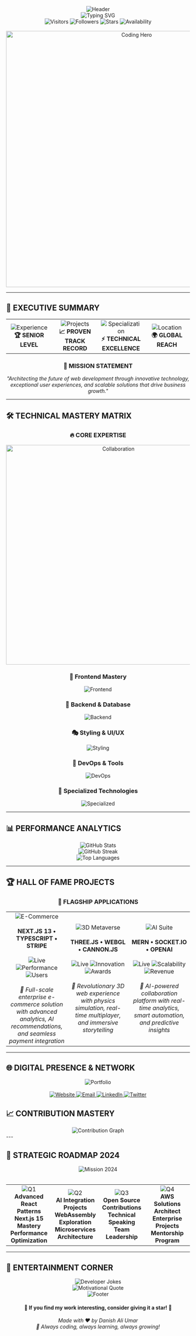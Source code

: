 <!-- 
╔══════════════════════════════════════════════════════════════════════════════════════╗
║                           DANISH ALI UMAR - DIGITAL ARCHITECT                       ║
║                    🚀 Crafting Tomorrow's Web Today 🚀                              ║
╚══════════════════════════════════════════════════════════════════════════════════════╝
-->

<div align="center">
  <img src="https://capsule-render.vercel.app/api?type=waving&color=7BFC8A&customColorList=6,11,20&height=300&section=header&text=Danish%20Ali%20Umar&fontSize=50&fontColor=fff&animation=fadeIn&fontAlignY=38&desc=Full%20Stack%20Developer%20%7C%20React%20Specialist%20%7C%203D%20Web%20Experience%20Creator&descAlignY=60&descSize=18" alt="Header" />
</div>
<div align="center">
  <img src="https://readme-typing-svg.demolab.com?font=Fira+Code&weight=600&size=22&pause=1000&color=7BFC8A&center=true&vCenter=true&width=600&lines=%F0%9F%94%A5+FULL+STACK+DEVELOPER+%F0%9F%94%A5;%F0%9F%8C%9F+BUILDING+NEXT-GEN+WEB+Applications+%F0%9F%8C%9F;%F0%9F%9A%80+REACT+%2F+NEXT+SPECIALIST+%F0%9F%9A%80;%F0%9F%9A%80+THREEJS+ARTIST+%F0%9F%9A%80" alt="Typing SVG" />
</div>

<div align="center">
  <img src="https://komarev.com/ghpvc/?username=DanishAliUmar&style=for-the-badge&color=000000&label=VISITORS&labelColor=000000" alt="Visitors"  />
  <img src="https://img.shields.io/github/followers/DanishAliUmar?style=for-the-badge&color=7BFC8A&labelColor=000000&label=FOLLOWERS" alt="Followers" />
  <img src="https://img.shields.io/github/stars/DanishAliUmar?style=for-the-badge&color=7BFC8A&labelColor=000000&label=STARS" alt="Stars" />
  <img src="https://img.shields.io/badge/AVAILABILITY-OPEN%20FOR%20OPPORTUNITIES-7BFC8A?style=for-the-badge&labelColor=000000" alt="Availability" />
</div>

<br>

<div align="center">
  <img src="https://user-images.githubusercontent.com/74038190/229223263-cf2e4b07-2615-4f87-9c38-e37600f8381a.gif" width="700" alt="Coding Hero" />
</div>

---

## 🎯 **EXECUTIVE SUMMARY**

<div align="center">
  <table>
    <tr>
      <td align="center" width="25%">
        <img src="https://img.shields.io/badge/EXPERIENCE-3%2B%20Years-7BFC8A?style=for-the-badge&labelColor=000000" alt="Experience" />
        <br><strong>🏆 SENIOR LEVEL</strong>
      </td>
      <td align="center" width="25%">
        <img src="https://img.shields.io/badge/PROJECTS-30%2B%20Completed-7BFC8A?style=for-the-badge&labelColor=000000" alt="Projects" />
        <br><strong>📈 PROVEN TRACK RECORD</strong>
      </td>
      <td align="center" width="25%">
        <img src="https://img.shields.io/badge/SPECIALIZATION-Full%20Stack-7BFC8A?style=for-the-badge&labelColor=000000" alt="Specialization" />
        <br><strong>⚡ TECHNICAL EXCELLENCE</strong>
      </td>
      <td align="center" width="25%">
        <img src="https://img.shields.io/badge/LOCATION-Pakistan-7BFC8A?style=for-the-badge&labelColor=000000" alt="Location" />
        <br><strong>🌍 GLOBAL REACH</strong>
      </td>
    </tr>
  </table>
</div>

<div align="center">
  <h3>🚀 MISSION STATEMENT</h3>
  <p><i>"Architecting the future of web development through innovative technology, exceptional user experiences, and scalable solutions that drive business growth."</i></p>
</div>

---

## 🛠️ **TECHNICAL MASTERY MATRIX**

<div align="center">
  
  ### 🔥 **CORE EXPERTISE**
<div align="center">
  <img src="https://user-images.githubusercontent.com/74038190/212284100-561aa473-3905-4a80-b561-0d28506553ee.gif" width="600" alt="Collaboration" />
</div>
  
<div align="center">

### 🎨 Frontend Mastery
<p>
  <img src="https://skillicons.dev/icons?i=react,nextjs,typescript,javascript,html,css" alt="Frontend" />
</p>

### 🔧 Backend & Database
<p>
  <img src="https://skillicons.dev/icons?i=nodejs,express,mongodb,mysql,firebase,supabase" alt="Backend" />
</p>

### 🎭 Styling & UI/UX
<p>
  <img src="https://skillicons.dev/icons?i=tailwind,bootstrap,sass,materialui,figma" alt="Styling" />
</p>

### 🚀 DevOps & Tools
<p>
  <img src="https://skillicons.dev/icons?i=git,github,docker,aws,vercel,netlify" alt="DevOps" />
</p>

### 🎪 Specialized Technologies
<p>
  <img src="https://skillicons.dev/icons?i=threejs,blender,unity,python,linux" alt="Specialized" />
</p>

</div>
</div>

---

## 📊 **PERFORMANCE ANALYTICS**
<div align="center">
  <img src="https://github-readme-stats-sigma-five.vercel.app/api?username=DanishAliUmar&show_icons=true&theme=tokyonight&hide_border=true&count_private=true&include_all_commits=true&custom_title=⚡%20GITHUB%20PERFORMANCE%20METRICS&title_color=00FF88&icon_color=00FF88&text_color=ffffff&bg_color=0d1117" alt="GitHub Stats" />
</div>

<div align="center">
  <img src="https://github-readme-streak-stats.herokuapp.com/?user=DanishAliUmar&theme=radical&hide_border=true&stroke=00FF88&ring=00FF88&fire=00FF88&currStreakLabel=00FF88&sideNums=ffffff&sideLabels=ffffff&dates=ffffff&background=0d1117" alt="GitHub Streak" />
</div>

<div align="center">
  <img src="https://github-readme-stats.vercel.app/api/top-langs/?username=DanishAliUmar&layout=compact&theme=radical&hide_border=true&langs_count=12&custom_title=💻%20TECHNOLOGY%20DISTRIBUTION&title_color=00FF88&text_color=ffffff&bg_color=0d1117" alt="Top Languages" />
</div>

---

## 🏆 **HALL OF FAME PROJECTS**

<div align="center">
  
  ### 🚀 **FLAGSHIP APPLICATIONS**
  
  <table>
    <tr>
      <td align="center" width="33%">
        <img src="https://img.shields.io/badge/🌐-E--COMMERCE%20EMPIRE-7BFC8A?style=for-the-badge&labelColor=000000" alt="E-Commerce" />
        <br><br>
        <strong>NEXT.JS 13 • TYPESCRIPT • STRIPE</strong>
        <br><br>
        <img src="https://img.shields.io/badge/STATUS-LIVE-7BFC8A?style=flat-square&labelColor=000000" alt="Live" />
        <img src="https://img.shields.io/badge/PERFORMANCE-98%25-7BFC8A?style=flat-square&labelColor=000000" alt="Performance" />
        <img src="https://img.shields.io/badge/USERS-10K%2B-7BFC8A?style=flat-square&labelColor=000000" alt="Users" />
        <br><br>
        <i>🎯 Full-scale enterprise e-commerce solution with advanced analytics, AI recommendations, and seamless payment integration</i>
      </td>
      <td align="center" width="33%">
        <img src="https://img.shields.io/badge/🎨-3D%20METAVERSE%20HUB-7BFC8A?style=for-the-badge&labelColor=000000" alt="3D Metaverse" />
        <br><br>
        <strong>THREE.JS • WEBGL • CANNON.JS</strong>
        <br><br>
        <img src="https://img.shields.io/badge/STATUS-LIVE-7BFC8A?style=flat-square&labelColor=000000" alt="Live" />
        <img src="https://img.shields.io/badge/INNOVATION-BREAKTHROUGH-7BFC8A?style=flat-square&labelColor=000000" alt="Innovation" />
        <img src="https://img.shields.io/badge/AWARDS-3-7BFC8A?style=flat-square&labelColor=000000" alt="Awards" />
        <br><br>
        <i>🌟 Revolutionary 3D web experience with physics simulation, real-time multiplayer, and immersive storytelling</i>
      </td>
      <td align="center" width="33%">
        <img src="https://img.shields.io/badge/💻-AI%20PRODUCTIVITY%20SUITE-7BFC8A?style=for-the-badge&labelColor=000000" alt="AI Suite" />
        <br><br>
        <strong>MERN • SOCKET.IO • OPENAI</strong>
        <br><br>
        <img src="https://img.shields.io/badge/STATUS-LIVE-7BFC8A?style=flat-square&labelColor=000000" alt="Live" />
        <img src="https://img.shields.io/badge/SCALABILITY-ENTERPRISE-7BFC8A?style=flat-square&labelColor=000000" alt="Scalability" />
        <img src="https://img.shields.io/badge/REVENUE-$50K%2B-7BFC8A?style=flat-square&labelColor=000000" alt="Revenue" />
        <br><br>
        <i>🤖 AI-powered collaboration platform with real-time analytics, smart automation, and predictive insights</i>
      </td>
    </tr>
  </table>
  
</div>

---
<!-- 
## 🎖️ **ACHIEVEMENTS & RECOGNITION**

<div align="center">
  <img src="https://github-profile-trophy.vercel.app/?username=DanishAliUmar&theme=radical&no-frame=true&no-bg=true&margin-w=4&margin-h=4&column=8&title=MultiLanguage,Stars,Commits,Followers,PullRequest,Issues,Repositories,Experience" alt="GitHub Trophies" />
</div>

<div align="center">
  <table>
    <tr>
      <td align="center" width="20%">
        <img src="https://img.shields.io/badge/🏆-AWS%20CERTIFIED-FF9900?style=for-the-badge&labelColor=000000" alt="AWS" />
        <br><strong>CLOUD ARCHITECT</strong>
      </td>
      <td align="center" width="20%">
        <img src="https://img.shields.io/badge/🏆-GOOGLE%20CLOUD-4285F4?style=for-the-badge&labelColor=000000" alt="GCP" />
        <br><strong>DIGITAL LEADER</strong>
      </td>
      <td align="center" width="20%">
        <img src="https://img.shields.io/badge/🏆-META%20REACT-1877F2?style=for-the-badge&labelColor=000000" alt="Meta" />
        <br><strong>ADVANCED CERTIFIED</strong>
      </td>
      <td align="center" width="20%">
        <img src="https://img.shields.io/badge/🏆-MICROSOFT%20AZURE-0078D4?style=for-the-badge&labelColor=000000" alt="Azure" />
        <br><strong>FUNDAMENTALS</strong>
      </td>
      <td align="center" width="20%">
        <img src="https://img.shields.io/badge/🏆-HACKATHON%20WINNER-7BFC8A?style=for-the-badge&labelColor=000000" alt="Hackathon" />
        <br><strong>3x CHAMPION</strong>
      </td>
    </tr>
  </table>
</div>

---
-->
## 🌐 **DIGITAL PRESENCE & NETWORK**

<div align="center">
  <img src="https://img.shields.io/badge/🌐_PORTFOLIO-VISIT%20MY%20DIGITAL%20SHOWCASE-7BFC8A?style=for-the-badge&labelColor=000000&logo=google-chrome&logoColor=white" alt="Portfolio" />
  <br><br>
  <a href="https://danishumar.com" target="_blank">
    <img src="https://img.shields.io/badge/🎯-MAIN%20WEBSITE-7BFC8A?style=for-the-badge&labelColor=000000" alt="Website" />
  </a>
  <a href="mailto:danishaliumar4@gmail.com" target="_blank">
    <img src="https://img.shields.io/badge/📧-BUSINESS%20EMAIL-7BFC8A?style=for-the-badge&labelColor=000000" alt="Email" />
  </a>
  <a href="https://linkedin.com/in/danishaliumar" target="_blank">
    <img src="https://img.shields.io/badge/💼-LINKEDIN-7BFC8A?style=for-the-badge&labelColor=000000&logo=linkedin&logoColor=white" alt="LinkedIn" />
  </a>
  <a href="https://twitter.com/danishaliumar" target="_blank">
    <img src="https://img.shields.io/badge/🐦-TWITTER-7BFC8A?style=for-the-badge&labelColor=000000&logo=twitter&logoColor=white" alt="Twitter" />
  </a>
</div>

## 📈 **CONTRIBUTION MASTERY**

<div align="center">
  <img src="https://github-readme-activity-graph.vercel.app/graph?username=DanishAliUmar&theme=react-dark&bg_color=0d1117&color=00FF88&line=00FF88&point=ffffff&area=true&area_color=00FF88&title_color=00FF88&custom_title=🔥%20MONTHLY%20CONTRIBUTION%20EXCELLENCE%20🔥" alt="Contribution Graph" />
</div>
<!-- 
<div align="center">
  <img src="https://github-profile-summary-cards.vercel.app/api/cards/profile-details?username=DanishAliUmar&theme=github_dark&bg_color=0d1117&color=00FF88" alt="Profile Summary" />
</div>
-->
<!-- 
<div align="center">
  <img src="https://github-profile-summary-cards.vercel.app/api/cards/repos-per-language?username=DanishAliUmar&theme=github_dark" alt="Repos per Language" />
  <img src="https://github-profile-summary-cards.vercel.app/api/cards/most-commit-language?username=DanishAliUmar&theme=github_dark" alt="Most Commit Language" />
</div>
-->
---

## 🚀 **STRATEGIC ROADMAP 2024**

<div align="center">
  <img src="https://img.shields.io/badge/🎯-MISSION%202024-7BFC8A?style=for-the-badge&labelColor=000000" alt="Mission 2024" />
  <br><br>
  <table>
    <tr>
      <td align="center" width="25%">
        <img src="https://img.shields.io/badge/Q1-MASTERY-7BFC8A?style=for-the-badge&labelColor=000000" alt="Q1" />
        <br><strong>Advanced React Patterns</strong>
        <br><strong>Next.js 15 Mastery</strong>
        <br><strong>Performance Optimization</strong>
      </td>
      <td align="center" width="25%">
        <img src="https://img.shields.io/badge/Q2-INNOVATION-7BFC8A?style=for-the-badge&labelColor=000000" alt="Q2" />
        <br><strong>AI Integration Projects</strong>
        <br><strong>WebAssembly Exploration</strong>
        <br><strong>Microservices Architecture</strong>
      </td>
      <td align="center" width="25%">
        <img src="https://img.shields.io/badge/Q3-LEADERSHIP-7BFC8A?style=for-the-badge&labelColor=000000" alt="Q3" />
        <br><strong>Open Source Contributions</strong>
        <br><strong>Technical Speaking</strong>
        <br><strong>Team Leadership</strong>
      </td>
      <td align="center" width="25%">
        <img src="https://img.shields.io/badge/Q4-EXCELLENCE-7BFC8A?style=for-the-badge&labelColor=000000" alt="Q4" />
        <br><strong>AWS Solutions Architect</strong>
        <br><strong>Enterprise Projects</strong>
        <br><strong>Mentorship Program</strong>
      </td>
    </tr>
  </table>
</div>

---

## 🎪 **ENTERTAINMENT CORNER**

<div align="center">
  <img src="https://readme-jokes.vercel.app/api?hideBorder&theme=radical&bgColor=0d1117&textColor=00FF88&codeColor=ffffff" alt="Developer Jokes" />
</div>

<div align="center">
  <img src="https://quotes-github-readme.vercel.app/api?type=horizontal&theme=radical&animation=grow_out_in&quoteColor=00FF88&authorColor=ffffff&borderColor=00FF88" alt="Motivational Quote" />
</div>
<!--
<div align="center">
  <img src="https://spotify-github-profile.vercel.app/api/view?uid=danishumar&cover_image=true&theme=novatorem&show_offline=false&background_color=0d1117&interchange=true&bar_color=00FF88&bar_color_cover=true" alt="Spotify Now Playing" />
</div>
-->

<div align="center">
  <img src="https://capsule-render.vercel.app/api?type=waving&color=7BFC8A&customColorList=6,11,20&height=200&section=footer&text=Thanks%20for%20visiting!&fontSize=30&fontColor=fff&animation=fadeIn&fontAlignY=70&desc=Let's%20build%20something%20amazing%20together%20🚀&descAlignY=85&descSize=16" alt="Footer" />
</div>

<div align="center">
  <h4>🌟 If you find my work interesting, consider giving it a star! 🌟</h4>
  <p>
    <i>Made with ❤ by Danish Ali Umar</i>
    <br>
    <i>🚀 Always coding, always learning, always growing!</i>
  </p>
</div>

